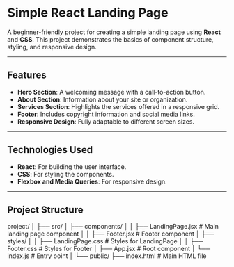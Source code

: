 # Simple React Landing Page

A beginner-friendly project for creating a simple landing page using **React** and **CSS**. This project demonstrates the basics of component structure, styling, and responsive design.

---

## Features

- **Hero Section**: A welcoming message with a call-to-action button.
- **About Section**: Information about your site or organization.
- **Services Section**: Highlights the services offered in a responsive grid.
- **Footer**: Includes copyright information and social media links.
- **Responsive Design**: Fully adaptable to different screen sizes.

---

## Technologies Used

- **React**: For building the user interface.
- **CSS**: For styling the components.
- **Flexbox and Media Queries**: For responsive design.

---

## Project Structure

project/ │ ├── src/ │ ├── components/ │ │ ├── LandingPage.jsx # Main landing page component │ │ ├── Footer.jsx # Footer component │ ├── styles/ │ │ ├── LandingPage.css # Styles for LandingPage │ │ ├── Footer.css # Styles for Footer │ ├── App.jsx # Root component │ └── index.js # Entry point │ └── public/ ├── index.html # Main HTML file
